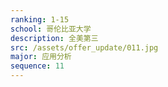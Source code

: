 ```yaml
---
ranking: 1-15
school: 哥伦比亚大学
description: 全美第三
src: /assets/offer_update/011.jpg
major: 应用分析
sequence: 11
---
```

